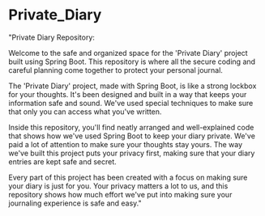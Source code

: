 # Private_Diary
"Private Diary Repository:

Welcome to the safe and organized space for the 'Private Diary' project built using Spring Boot. This repository is where all the secure coding and careful planning come together to protect your personal journal.

The 'Private Diary' project, made with Spring Boot, is like a strong lockbox for your thoughts. It's been designed and built in a way that keeps your information safe and sound. We've used special techniques to make sure that only you can access what you've written.

Inside this repository, you'll find neatly arranged and well-explained code that shows how we've used Spring Boot to keep your diary private. We've paid a lot of attention to make sure your thoughts stay yours. The way we've built this project puts your privacy first, making sure that your diary entries are kept safe and secret.

Every part of this project has been created with a focus on making sure your diary is just for you. Your privacy matters a lot to us, and this repository shows how much effort we've put into making sure your journaling experience is safe and easy."

